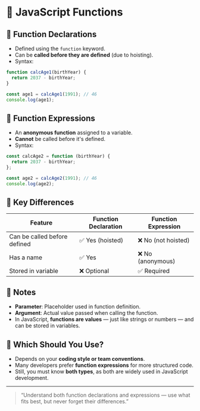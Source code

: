 # 📘 JavaScript Functions 

## 🔹 Function Declarations

- Defined using the `function` keyword.
- Can be **called before they are defined** (due to hoisting).
- Syntax:

```js
function calcAge1(birthYear) {
  return 2037 - birthYear;
}

const age1 = calcAge1(1991); // 46
console.log(age1);
```

## 🔹 Function Expressions

- An **anonymous function** assigned to a variable.
- **Cannot** be called before it's defined.
- Syntax:

```js
const calcAge2 = function (birthYear) {
  return 2037 - birthYear;
};

const age2 = calcAge2(1991); // 46
console.log(age2);
```

## 🔹 Key Differences

| Feature                      | Function Declaration | Function Expression |
| ---------------------------- | -------------------- | ------------------- |
| Can be called before defined | ✅ Yes (hoisted)     | ❌ No (not hoisted) |
| Has a name                   | ✅ Yes               | ❌ No (anonymous)   |
| Stored in variable           | ❌ Optional          | ✅ Required         |

## 🧠 Notes

- **Parameter**: Placeholder used in function definition.
- **Argument**: Actual value passed when calling the function.
- In JavaScript, **functions are values** — just like strings or numbers — and can be stored in variables.

## 🔸 Which Should You Use?

- Depends on your **coding style or team conventions**.
- Many developers prefer **function expressions** for more structured code.
- Still, you must know **both types**, as both are widely used in JavaScript development.

---

> “Understand both function declarations and expressions — use what fits best, but never forget their differences.”

